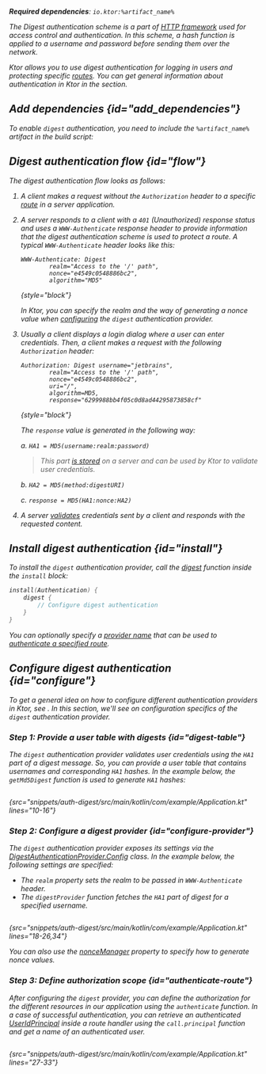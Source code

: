 [//]: # (title: Digest authentication)

<var name="artifact_name" value="ktor-server-auth"/>

<tldr>
<p>
<b>Required dependencies</b>: <code>io.ktor:%artifact_name%</code>
</p>
<var name="example_name" value="auth-digest"/>
<include src="lib.topic" element-id="download_example"/>
</tldr>

The Digest authentication scheme is a part of [HTTP framework](https://developer.mozilla.org/en-US/docs/Web/HTTP/Authentication) used for access control and authentication. In this scheme, a hash function is applied to a username and password before sending them over the network.

Ktor allows you to use digest authentication for logging in users and protecting specific [routes](Routing_in_Ktor.md). You can get general information about authentication in Ktor in the [](authentication.md) section.

## Add dependencies {id="add_dependencies"}
To enable `digest` authentication, you need to include the `%artifact_name%` artifact in the build script:

<include src="lib.topic" element-id="add_ktor_artifact"/>

## Digest authentication flow {id="flow"}

The digest authentication flow looks as follows:

1. A client makes a request without the `Authorization` header to a specific [route](Routing_in_Ktor.md) in a server application.
1. A server responds to a client with a `401` (Unauthorized) response status and uses a `WWW-Authenticate` response header to provide information that the digest authentication scheme is used to protect a route. A typical `WWW-Authenticate` header looks like this:

   ```
   WWW-Authenticate: Digest
           realm="Access to the '/' path",
           nonce="e4549c0548886bc2",
           algorithm="MD5"
   ```
   {style="block"}

   In Ktor, you can specify the realm and the way of generating a nonce value when [configuring](#configure-provider) the `digest` authentication provider.

1. Usually a client displays a login dialog where a user can enter credentials. Then, a client makes a request with the following `Authorization` header:

   ```
   Authorization: Digest username="jetbrains",
           realm="Access to the '/' path",
           nonce="e4549c0548886bc2",
           uri="/",
           algorithm=MD5,
           response="6299988bb4f05c0d8ad44295873858cf"
   ```
   {style="block"}

   The `response` value is generated in the following way:
   
   a. `HA1 = MD5(username:realm:password)`
   > This part [is stored](#digest-table) on a server and can be used by Ktor to validate user credentials.
   
   b. `HA2 = MD5(method:digestURI)`
   
   c. `response = MD5(HA1:nonce:HA2)`

1. A server [validates](#configure-provider) credentials sent by a client and responds with the requested content.


## Install digest authentication {id="install"}
To install the `digest` authentication provider, call the [digest](https://api.ktor.io/ktor-server/ktor-server-plugins/ktor-server-auth/io.ktor.server.auth/digest.html) function inside the `install` block:

```kotlin
install(Authentication) {
    digest {
        // Configure digest authentication
    }
}
```
You can optionally specify a [provider name](authentication.md#provider-name) that can be used to [authenticate a specified route](#authenticate-route).

## Configure digest authentication {id="configure"}

To get a general idea on how to configure different authentication providers in Ktor, see [](authentication.md#configure). In this section, we'll see on configuration specifics of the `digest` authentication provider.

### Step 1: Provide a user table with digests {id="digest-table"}

The `digest` authentication provider validates user credentials using the `HA1` part of a digest message. So, you can provide a user table that contains usernames and corresponding `HA1` hashes. In the example below, the `getMd5Digest` function is used to generate `HA1` hashes:

```kotlin
```
{src="snippets/auth-digest/src/main/kotlin/com/example/Application.kt" lines="10-16"}


### Step 2: Configure a digest provider {id="configure-provider"}

The `digest` authentication provider exposes its settings via the [DigestAuthenticationProvider.Config](https://api.ktor.io/ktor-server/ktor-server-plugins/ktor-server-auth/io.ktor.server.auth/-digest-authentication-provider/-config/index.html) class. In the example below, the following settings are specified:
* The `realm` property sets the realm to be passed in `WWW-Authenticate` header.
* The `digestProvider` function fetches the `HA1` part of digest for a specified username.

```kotlin
```
{src="snippets/auth-digest/src/main/kotlin/com/example/Application.kt" lines="18-26,34"}

You can also use the [nonceManager](https://api.ktor.io/ktor-server/ktor-server-plugins/ktor-server-auth/io.ktor.server.auth/-digest-authentication-provider/-config/nonce-manager.html) property to specify how to generate nonce values.


### Step 3: Define authorization scope {id="authenticate-route"}

After configuring the `digest` provider, you can define the authorization for the different resources in our application using the `authenticate` function. In a case of successful authentication, you can retrieve an authenticated [UserIdPrincipal](https://api.ktor.io/ktor-server/ktor-server-plugins/ktor-server-auth/io.ktor.server.auth/-user-id-principal/index.html) inside a route handler using the `call.principal` function and get a name of an authenticated user.

```kotlin
```
{src="snippets/auth-digest/src/main/kotlin/com/example/Application.kt" lines="27-33"}

